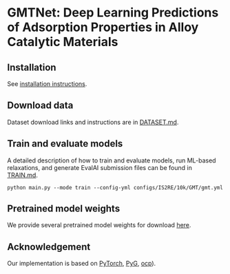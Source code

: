 # GMTNet: Deep Learning Predictions of Adsorption Properties in Alloy Catalytic Materials



## Installation

See [installation instructions](https://github.com/nnn66yx/GMTNet/blob/main/INSTALL.md).

## Download data

Dataset download links and instructions are in [DATASET.md](https://github.com/nnn66yx/GMTNet/blob/main/DATASET.md).

## Train and evaluate models

A detailed description of how to train and evaluate models, run ML-based
relaxations, and generate EvalAI submission files can be found in
[TRAIN.md](https://github.com/nnn66yx/GMTNet/blob/main/TRAIN.md).

```
python main.py --mode train --config-yml configs/IS2RE/10k/GMT/gmt.yml
```

## Pretrained model weights

We provide several pretrained model weights for download
[here](https://github.com/nnn66yx/GMTNet/blob/main/MODELS.md).

## Acknowledgement ##

Our implementation is based on [PyTorch](https://pytorch.org/), [PyG](https://pytorch-geometric.readthedocs.io/en/latest/index.html),  [ocp](https://github.com/Open-Catalyst-Project/ocp)).
